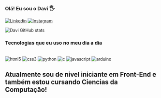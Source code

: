 ### Olá! Eu sou o Davi 🖐️

[![Linkedin](https://img.shields.io/badge/LinkedIn-0077B5?style=for-the-badge&logo=linkedin&logoColor=white)](https://www.linkedin.com/in/davi-gabriel-6678861a2/)
[![Instagram](https://img.shields.io/badge/Instagram-E4405F?style=for-the-badge&logo=instagram&logoColor=white)](https://www.instagram.com/ddavi_1/)

![Davi GitHub stats](https://github-readme-stats.vercel.app/api?username=ddavi1&show_icons=true&theme=radical)


### Tecnologias que eu uso no meu dia a dia

<div style="display: inline_block"><br/>
    <img align="center" src="https://img.shields.io/badge/HTML5-E34F26?style=for-the-badge&logo=html5&logoColor=white" alt="html5">
    <img align="center" src="https://img.shields.io/badge/CSS3-1572B6?style=for-the-badge&logo=css3&logoColor=white" alt="css3">
    <img align="center" src="https://img.shields.io/badge/Python-14354C?style=for-the-badge&logo=python&logoColor=white" alt="python">
    <img align="center" src="https://img.shields.io/badge/C-00599C?style=for-the-badge&logo=c&logoColor=white" alt="c">
    <img align="center" src="https://img.shields.io/badge/JavaScript-F7DF1E?style=for-the-badge&logo=javascript&logoColor=black" alt="javascript">
    <img align="center" src="https://img.shields.io/badge/Arduino_IDE-00979D?style=for-the-badge&logo=arduino&logoColor=white" alt="arduino">
    
    

    
</div>

## Atualmente sou de nivel iniciante em Front-End e também estou cursando Ciencias da Computação!
